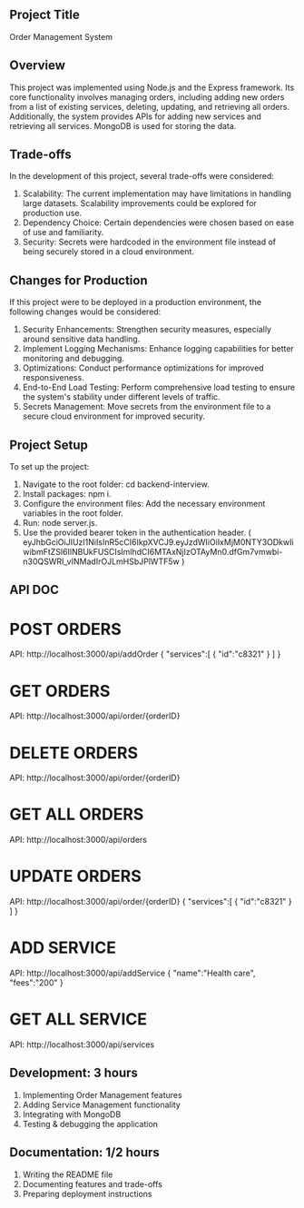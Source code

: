 ## Project Title
Order Management System

## Overview
This project was implemented using Node.js and the Express framework. Its core functionality involves managing orders, including adding new orders from a list of existing services, deleting, updating, and retrieving all orders. Additionally, the system provides APIs for adding new services and retrieving all services. MongoDB is used for storing the data.

## Trade-offs
In the development of this project, several trade-offs were considered:
1. Scalability: The current implementation may have limitations in handling large datasets. Scalability improvements could be explored for production use.
2. Dependency Choice: Certain dependencies were chosen based on ease of use and familiarity.
3. Security: Secrets were hardcoded in the environment file instead of being securely stored in a cloud environment.

## Changes for Production
If this project were to be deployed in a production environment, the following changes would be considered:
1. Security Enhancements: Strengthen security measures, especially around sensitive data handling.
2. Implement Logging Mechanisms: Enhance logging capabilities for better monitoring and debugging.
3. Optimizations: Conduct performance optimizations for improved responsiveness.
4. End-to-End Load Testing: Perform comprehensive load testing to ensure the system's stability under different levels of traffic.
5. Secrets Management: Move secrets from the environment file to a secure cloud environment for improved security.

## Project Setup
To set up the project:
1. Navigate to the root folder: cd backend-interview.
2. Install packages: npm i.
3. Configure the environment files: Add the necessary environment variables in the root folder.
4. Run: node server.js.
5. Use the provided bearer token in the authentication header.
( eyJhbGciOiJIUzI1NiIsInR5cCI6IkpXVCJ9.eyJzdWIiOiIxMjM0NTY3ODkwIiwibmFtZSI6IlNBUkFUSCIsImlhdCI6MTAxNjIzOTAyMn0.dfGm7vmwbi-n30QSWRI_vINMadIrOJLmHSbJPlWTF5w )



##  API DOC ##
# POST ORDERS
API: http://localhost:3000/api/addOrder
{
    "services":[
        {
            "id":"c8321"
        }
    ]
}

# GET ORDERS
API: http://localhost:3000/api/order/{orderID}


# DELETE ORDERS
API: http://localhost:3000/api/order/{orderID}


# GET ALL ORDERS
API: http://localhost:3000/api/orders

# UPDATE ORDERS
API: http://localhost:3000/api/order/{orderID}
{
    "services":[
        {
            "id":"c8321"
        }
    ]
}

# ADD SERVICE
API: http://localhost:3000/api/addService
{
    "name":"Health care",
    "fees":"200"
}

# GET ALL SERVICE
API: http://localhost:3000/api/services



## Development: 3 hours
1. Implementing Order Management features
2. Adding Service Management functionality
3. Integrating with MongoDB
4. Testing & debugging the application

## Documentation: 1/2 hours
1. Writing the README file
2. Documenting features and trade-offs
3. Preparing deployment instructions





